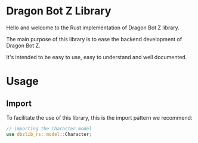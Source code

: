 # Dragon Bot Z Library
Hello and welcome to the Rust implementation of Dragon Bot Z library.

The main purpose of this library is to ease the backend development of Dragon Bot Z.

It's intended to be easy to use, easy to understand and well documented.

# Usage
## Import
To facilitate the use of this library, this is the import pattern we recommend:
```rust
// importing the Character model
use dbzlib_rs::model::Character;
```
